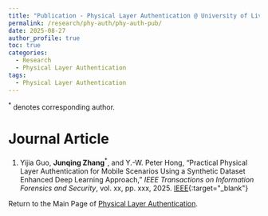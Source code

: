 ```yaml
---
title: "Publication - Physical Layer Authentication @ University of Liverpool"
permalink: /research/phy-auth/phy-auth-pub/
date: 2025-08-27
author_profile: true
toc: true
categories:
  - Research
  - Physical Layer Authentication
tags:
  - Physical Layer Authentication
---
```


<sup>*</sup> denotes corresponding author.



# Journal Article
1. Yijia Guo, **Junqing Zhang**<sup>*</sup>, and Y.-W. Peter Hong, “Practical Physical Layer Authentication for Mobile Scenarios Using a Synthetic Dataset Enhanced Deep Learning Approach,” _IEEE Transactions on Information Forensics and Security_, vol. xx, pp. xxx, 2025. [IEEE](https://ieeexplore.ieee.org/document/11141653){:target="_blank"}

Return to the Main Page of [Physical Layer Authentication](/research/phy-auth/phy-auth-main-page/).
